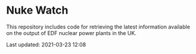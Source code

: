 # Nuke Watch

This repository includes code for retrieving the latest information available on the output of EDF nuclear power plants in the UK.

Last updated: 2021-03-23 12:08
